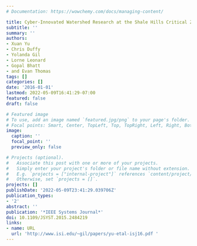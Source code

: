 ```yaml
---
# Documentation: https://wowchemy.com/docs/managing-content/

title: Cyber-Innovated Watershed Research at the Shale Hills Critical Zone Observatory
subtitle: ''
summary: ''
authors:
- Xuan Yu
- Chris Duffy
- Yolanda Gil
- Lorne Leonard
- Gopal Bhatt
- and Evan Thomas
tags: []
categories: []
date: '2016-01-01'
lastmod: 2022-05-09T16:41:29-07:00
featured: false
draft: false

# Featured image
# To use, add an image named `featured.jpg/png` to your page's folder.
# Focal points: Smart, Center, TopLeft, Top, TopRight, Left, Right, BottomLeft, Bottom, BottomRight.
image:
  caption: ''
  focal_point: ''
  preview_only: false

# Projects (optional).
#   Associate this post with one or more of your projects.
#   Simply enter your project's folder or file name without extension.
#   E.g. `projects = ["internal-project"]` references `content/project/deep-learning/index.md`.
#   Otherwise, set `projects = []`.
projects: []
publishDate: '2022-05-09T23:41:29.039706Z'
publication_types:
- '2'
abstract: ''
publication: '*IEEE Systems Journal*'
doi: 10.1109/JSYST.2015.2484219
links:
- name: URL
  url: 'http://www.isi.edu/~gil/papers/yu-etal-isj16.pdf '
---
```

